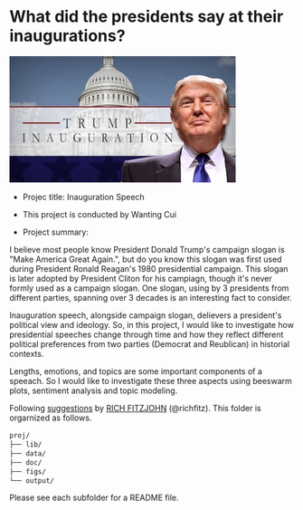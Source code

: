 # What did the presidents say at their inaugurations?

![image](figs/title.jpg)

+ Projec title: Inauguration Speech
+ This project is conducted by Wanting Cui

+ Project summary: 

I believe most people know President Donald Trump's campaign slogan is "Make America Great Again.", but do you know this slogan was first used during President Ronald Reagan's 1980 presidential campaign. This slogan is later adopted by President Cliton for his campiagn, though it's never formly used as a campaign slogan. One slogan, using by 3 presidents from different parties, spanning over 3 decades is an interesting fact to consider.

Inauguration speech, alongside campaign slogan, delievers a president's political view and ideology. So, in this project, I would like to investigate how presidential speeches change through time and how they reflect different political preferences from two parties (Democrat and Reublican) in historial contexts.

Lengths, emotions, and topics are some important components of a speeach. So I would like to investigate these three aspects using beeswarm plots, sentiment analysis and topic modeling.

Following [suggestions](http://nicercode.github.io/blog/2013-04-05-projects/) by [RICH FITZJOHN](http://nicercode.github.io/about/#Team) (@richfitz). This folder is orgarnized as follows.

```
proj/
├── lib/
├── data/
├── doc/
├── figs/
└── output/
```

Please see each subfolder for a README file.
